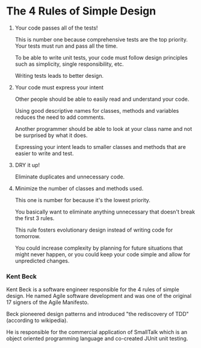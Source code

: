 <h1>The 4 Rules of Simple Design</h1>
<ol>
  <li>Your code passes all of the tests!</li>
    <p>This is number one because comprehensive tests are the top priority. Your tests must run and pass all the time.</p>
    <p>To be able to write unit tests, your code must follow design principles such as simplicity, single responsibility, etc.</p>
    <p>Writing tests leads to better design.</p>
  <li>Your code must express your intent</li>
    <p>Other people should be able to easily read and understand your code.</p>
    <p>Using good descriptive names for classes, methods and variables reduces the need to add comments.</p>
    <p>Another programmer should be able to look at your class name and not be surprised by what it does.</p>
    <p>Expressing your intent leads to smaller classes and methods that are easier to write and test.</p>
  <li>DRY it up!</li>
    <p>Eliminate duplicates and unnecessary code.</p>
  <li>Minimize the number of classes and methods used.</li>
    <p>This one is number for because it's the lowest priority.</p>
    <p>You basically want to eliminate anything unnecessary that doesn't break the first 3 rules.</p>
    <p>This rule fosters evolutionary design instead of writing code for tomorrow.</p>
    <p>You could increase complexity by planning for future situations that might never happen, or you could keep your code simple and allow for unpredicted changes.</p>
</ol>

<h3>Kent Beck</h3>
<p>Kent Beck is a software engineer responsible for the 4 rules of simple design. He named Agile software development and was one of the original 17 signers of the Agile Manifesto.</p>
<p>Beck pioneered design patterns and introduced "the rediscovery of TDD" (according to wikipedia).</p>
<p>He is responsible for the commercial application of SmallTalk which is an object oriented programming language and co-created JUnit unit testing.</p>